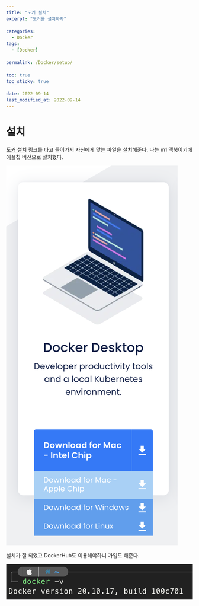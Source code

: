 ```yaml
---
title: "도커 설치"
excerpt: "도커를 설치하자"

categories:
  - Docker
tags:
  - [Docker]

permalink: /Docker/setup/

toc: true
toc_sticky: true

date: 2022-09-14
last_modified_at: 2022-09-14
---
```


# 설치 

[도커 설치](https://www.docker.com/get-started) 링크를 타고 들어가서 자신에게 맞는 파일을 설치해준다. 나는 m1 맥북이기에 애플칩 버전으로 설치했다.

![](../../assets/images/posts_img/Docker/2022-09-14-docker1.png)

설치가 잘 되었고 DockerHub도 이용해야하니 가입도 해준다.

![](../../assets/images/posts_img/Docker/2022-09-14-docker2.png)

